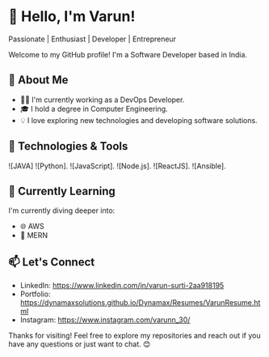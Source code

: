 # 👋 Hello, I'm Varun!

Passionate | Enthusiast | Developer | Entrepreneur

Welcome to my GitHub profile! I'm a Software Developer based in India.

## 🚀 About Me

- 👨‍💻 I'm currently working as a DevOps Developer.
- 🎓 I hold a degree in Computer Engineering.
- 💡 I love exploring new technologies and developing software solutions.

## 🔧 Technologies & Tools

![JAVA]
![Python].
![JavaScript].
![Node.js].
![ReactJS].
![Ansible].
<!-- Add more technologies as per your skills -->

## 🌱 Currently Learning

I'm currently diving deeper into:

- 🌐 AWS
- 📱 MERN

## 📫 Let's Connect

- LinkedIn: https://www.linkedin.com/in/varun-surti-2aa918195
- Portfolio: https://dynamaxsolutions.github.io/Dynamax/Resumes/VarunResume.html
- Instagram: https://www.instagram.com/varunn_30/

Thanks for visiting! Feel free to explore my repositories and reach out if you have any questions or just want to chat. 😊
